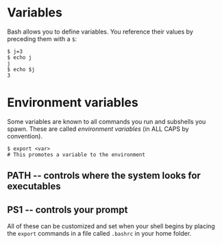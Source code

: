 # Variables

Bash allows you to define variables.  You reference their values by
preceding them with a `$`:

```shell
$ j=3
$ echo j
j
$ echo $j
3
```

# Environment variables

Some variables are known to all commands you run and subshells you
spawn.  These are called *environment variables* (in ALL CAPS by
convention).

```
$ export <var>
# This promotes a variable to the environment
```

## PATH -- controls where the system looks for executables

## PS1 -- controls your prompt

All of these can be customized and set when your shell begins by
placing the `export` commands in a file called `.bashrc` in your home
folder.
